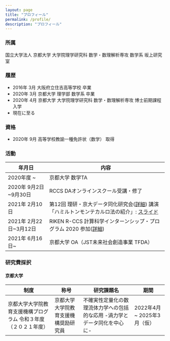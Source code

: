 ```yaml
---
layout: page
title: "プロフィール"
permalink: /profile/
description: "プロフィール"
---
```


### 所属
国立大学法人 京都大学 大学院理学研究科 数学・数理解析専攻 数学系 坂上研究室

### 履歴
  - 2016年 3月 大阪府立住吉高等学校 卒業
  - 2020年 3月 京都大学 理学部 数学系 卒業
  - 2020年 4月 京都大学 大学院理学研究科 数学・数理解析専攻 博士前期課程 入学
  - 現在に至る

### 資格
  - 2020年 9月 高等学校教諭一種免許状（数学） 取得

### 活動

  |年月日|内容|
  | --- | --- |
  |2020年度 ~ | 京都大学 数学TA|
  |2020年 9月2日~9月30日 | RCCS DAオンラインスクール受講・修了|
  |2021年 2月10日| 第12回 理研・京大データ同化研究会([詳細](http://www.data-assimilation.riken.jp/jp/events/ku_ws_202102/index.html)) 講演 「ハミルトンモンテカルロ法の紹介」: [スライド](/math/pdf/intro_to_hmc_slide.pdf)|
  |2021年 2月22日~3月12日 | RIKEN R-CCS 計算科学インターンシップ・プログラム 2020 参加([詳細](https://www.r-ccs.riken.jp/library/event/200604/))|
  |2021年 6月16日~|京都大学 OA（JST未来社会創造事業 TFDA）|

### 研究費採択
#### 京都大学

|制度|称号|研究課題名|期間|
|---|---|---|---|
|京都大学大学院教育支援機構プログラム 令和３年度（２０２１年度）|京都大学大学院教育支援機構奨励研究員|不確実性定量化の数理流体力学への包括的な応用 -渦力学とデータ同化を中心に-|2022年4月 ~ 2025年3月（仮）|
